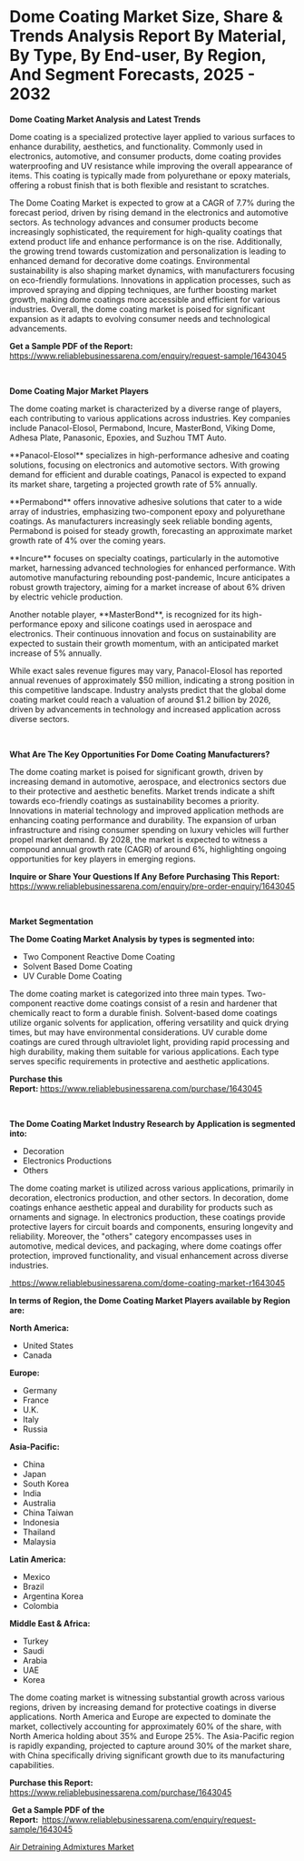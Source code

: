 <p><h1>Dome Coating Market Size, Share & Trends Analysis Report By Material, By Type, By End-user, By Region, And Segment Forecasts, 2025 - 2032</h1></p><p><strong>Dome Coating Market Analysis and Latest Trends</strong></p>
<p><p>Dome coating is a specialized protective layer applied to various surfaces to enhance durability, aesthetics, and functionality. Commonly used in electronics, automotive, and consumer products, dome coating provides waterproofing and UV resistance while improving the overall appearance of items. This coating is typically made from polyurethane or epoxy materials, offering a robust finish that is both flexible and resistant to scratches.</p><p>The Dome Coating Market is expected to grow at a CAGR of 7.7% during the forecast period, driven by rising demand in the electronics and automotive sectors. As technology advances and consumer products become increasingly sophisticated, the requirement for high-quality coatings that extend product life and enhance performance is on the rise. Additionally, the growing trend towards customization and personalization is leading to enhanced demand for decorative dome coatings. Environmental sustainability is also shaping market dynamics, with manufacturers focusing on eco-friendly formulations. Innovations in application processes, such as improved spraying and dipping techniques, are further boosting market growth, making dome coatings more accessible and efficient for various industries. Overall, the dome coating market is poised for significant expansion as it adapts to evolving consumer needs and technological advancements.</p></p>
<p><strong>Get a Sample PDF of the Report:&nbsp;</strong> <a href="https://www.reliablebusinessarena.com/enquiry/request-sample/1643045?utm_campaign=3121&utm_medium=2&utm_source=Github&utm_content=ia&utm_term=01042025&utm_id=dome-coating">https://www.reliablebusinessarena.com/enquiry/request-sample/1643045</a></p>
<p>&nbsp;</p>
<p><strong>Dome Coating Major Market Players</strong></p>
<p><p>The dome coating market is characterized by a diverse range of players, each contributing to various applications across industries. Key companies include Panacol-Elosol, Permabond, Incure, MasterBond, Viking Dome, Adhesa Plate, Panasonic, Epoxies, and Suzhou TMT Auto.</p><p>**Panacol-Elosol** specializes in high-performance adhesive and coating solutions, focusing on electronics and automotive sectors. With growing demand for efficient and durable coatings, Panacol is expected to expand its market share, targeting a projected growth rate of 5% annually.</p><p>**Permabond** offers innovative adhesive solutions that cater to a wide array of industries, emphasizing two-component epoxy and polyurethane coatings. As manufacturers increasingly seek reliable bonding agents, Permabond is poised for steady growth, forecasting an approximate market growth rate of 4% over the coming years.</p><p>**Incure** focuses on specialty coatings, particularly in the automotive market, harnessing advanced technologies for enhanced performance. With automotive manufacturing rebounding post-pandemic, Incure anticipates a robust growth trajectory, aiming for a market increase of about 6% driven by electric vehicle production.</p><p>Another notable player, **MasterBond**, is recognized for its high-performance epoxy and silicone coatings used in aerospace and electronics. Their continuous innovation and focus on sustainability are expected to sustain their growth momentum, with an anticipated market increase of 5% annually.</p><p>While exact sales revenue figures may vary, Panacol-Elosol has reported annual revenues of approximately $50 million, indicating a strong position in this competitive landscape. Industry analysts predict that the global dome coating market could reach a valuation of around $1.2 billion by 2026, driven by advancements in technology and increased application across diverse sectors.</p></p>
<p>&nbsp;</p>
<p><strong>What Are The Key Opportunities For Dome Coating Manufacturers?</strong></p>
<p><p>The dome coating market is poised for significant growth, driven by increasing demand in automotive, aerospace, and electronics sectors due to their protective and aesthetic benefits. Market trends indicate a shift towards eco-friendly coatings as sustainability becomes a priority. Innovations in material technology and improved application methods are enhancing coating performance and durability. The expansion of urban infrastructure and rising consumer spending on luxury vehicles will further propel market demand. By 2028, the market is expected to witness a compound annual growth rate (CAGR) of around 6%, highlighting ongoing opportunities for key players in emerging regions.</p></p>
<p><strong>Inquire or Share Your Questions If Any Before Purchasing This Report:</strong> <a href="https://www.reliablebusinessarena.com/enquiry/pre-order-enquiry/1643045?utm_campaign=3121&utm_medium=2&utm_source=Github&utm_content=ia&utm_term=01042025&utm_id=dome-coating">https://www.reliablebusinessarena.com/enquiry/pre-order-enquiry/1643045</a></p>
<p>&nbsp;</p>
<p><strong>Market Segmentation</strong></p>
<p><strong>The Dome Coating Market Analysis by types is segmented into:</strong></p>
<p><ul><li>Two Component Reactive Dome Coating</li><li>Solvent Based Dome Coating</li><li>UV Curable Dome Coating</li></ul></p>
<p><p>The dome coating market is categorized into three main types. Two-component reactive dome coatings consist of a resin and hardener that chemically react to form a durable finish. Solvent-based dome coatings utilize organic solvents for application, offering versatility and quick drying times, but may have environmental considerations. UV curable dome coatings are cured through ultraviolet light, providing rapid processing and high durability, making them suitable for various applications. Each type serves specific requirements in protective and aesthetic applications.</p></p>
<p><strong>Purchase this Report:&nbsp;</strong><a href="https://www.reliablebusinessarena.com/purchase/1643045?utm_campaign=3121&utm_medium=2&utm_source=Github&utm_content=ia&utm_term=01042025&utm_id=dome-coating">https://www.reliablebusinessarena.com/purchase/1643045</a></p>
<p>&nbsp;</p>
<p><strong>The Dome Coating Market Industry Research by Application is segmented into:</strong></p>
<p><ul><li>Decoration</li><li>Electronics Productions</li><li>Others</li></ul></p>
<p><p>The dome coating market is utilized across various applications, primarily in decoration, electronics production, and other sectors. In decoration, dome coatings enhance aesthetic appeal and durability for products such as ornaments and signage. In electronics production, these coatings provide protective layers for circuit boards and components, ensuring longevity and reliability. Moreover, the "others" category encompasses uses in automotive, medical devices, and packaging, where dome coatings offer protection, improved functionality, and visual enhancement across diverse industries.</p></p>
<p><a href="https://www.reliablebusinessarena.com/dome-coating-market-r1643045?utm_campaign=3121&utm_medium=2&utm_source=Github&utm_content=ia&utm_term=01042025&utm_id=dome-coating">&nbsp;https://www.reliablebusinessarena.com/dome-coating-market-r1643045</a></p>
<p><strong>In terms of Region, the Dome Coating Market Players available by Region are:</strong></p>
<p>
    <p> <strong> North America: </strong>
        <ul>
            <li>United States</li>
            <li>Canada</li>
        </ul>
        </p> 
    <p> <strong> Europe: </strong>
        <ul>
            <li>Germany</li>
            <li>France</li>
            <li>U.K.</li>
            <li>Italy</li>
            <li>Russia</li>
        </ul>
        </p> 
    <p> <strong> Asia-Pacific: </strong>
        <ul>
            <li>China</li>
            <li>Japan</li>
            <li>South Korea</li>
            <li>India</li>
            <li>Australia</li>
            <li>China Taiwan</li>
            <li>Indonesia</li>
            <li>Thailand</li>
            <li>Malaysia</li>
        </ul>
        </p> 
    <p> <strong> Latin America: </strong>
        <ul>
            <li>Mexico</li>
            <li>Brazil</li>
            <li>Argentina Korea</li>
            <li>Colombia</li>
        </ul>
        </p> 
    <p> <strong> Middle East & Africa: </strong>
        <ul>
            <li>Turkey</li>
            <li>Saudi</li>
            <li>Arabia</li>
            <li>UAE</li>
            <li>Korea</li>
        </ul>
    </p>
    </p>
<p><p>The dome coating market is witnessing substantial growth across various regions, driven by increasing demand for protective coatings in diverse applications. North America and Europe are expected to dominate the market, collectively accounting for approximately 60% of the share, with North America holding about 35% and Europe 25%. The Asia-Pacific region is rapidly expanding, projected to capture around 30% of the market share, with China specifically driving significant growth due to its manufacturing capabilities.</p></p>
<p><strong>Purchase this Report: </strong><a href="https://www.reliablebusinessarena.com/purchase/1643045?utm_campaign=3121&utm_medium=2&utm_source=Github&utm_content=ia&utm_term=01042025&utm_id=dome-coating">https://www.reliablebusinessarena.com/purchase/1643045</a></p>
<p>&nbsp;<strong>Get a Sample PDF of the Report:&nbsp;&nbsp;</strong><a href="https://www.reliablebusinessarena.com/enquiry/request-sample/1643045?utm_campaign=3121&utm_medium=2&utm_source=Github&utm_content=ia&utm_term=01042025&utm_id=dome-coating">https://www.reliablebusinessarena.com/enquiry/request-sample/1643045</a></p>
<p><strong></strong></p>
<p><p><a href="https://github.com/krulicfidura/Market-Research-Report-List-1/blob/main/air-detraining-admixtures-market.md?utm_campaign=3121&utm_medium=2&utm_source=Github&utm_content=ia&utm_term=01042025&utm_id=dome-coating">Air Detraining Admixtures Market</a></p></p>
